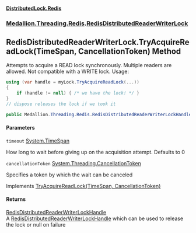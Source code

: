 #### [DistributedLock.Redis](README.md 'README')
### [Medallion.Threading.Redis](Medallion.Threading.Redis.md 'Medallion.Threading.Redis').[RedisDistributedReaderWriterLock](RedisDistributedReaderWriterLock.md 'Medallion.Threading.Redis.RedisDistributedReaderWriterLock')

## RedisDistributedReaderWriterLock.TryAcquireReadLock(TimeSpan, CancellationToken) Method

Attempts to acquire a READ lock synchronously. Multiple readers are allowed. Not compatible with a WRITE lock. Usage: 

```csharp
using (var handle = myLock.TryAcquireReadLock(...))
{
    if (handle != null) { /* we have the lock! */ }
}
// dispose releases the lock if we took it
```

```csharp
public Medallion.Threading.Redis.RedisDistributedReaderWriterLockHandle? TryAcquireReadLock(System.TimeSpan timeout=default(System.TimeSpan), System.Threading.CancellationToken cancellationToken=default(System.Threading.CancellationToken));
```
#### Parameters

<a name='Medallion.Threading.Redis.RedisDistributedReaderWriterLock.TryAcquireReadLock(System.TimeSpan,System.Threading.CancellationToken).timeout'></a>

`timeout` [System.TimeSpan](https://docs.microsoft.com/en-us/dotnet/api/System.TimeSpan 'System.TimeSpan')

How long to wait before giving up on the acquisition attempt. Defaults to 0

<a name='Medallion.Threading.Redis.RedisDistributedReaderWriterLock.TryAcquireReadLock(System.TimeSpan,System.Threading.CancellationToken).cancellationToken'></a>

`cancellationToken` [System.Threading.CancellationToken](https://docs.microsoft.com/en-us/dotnet/api/System.Threading.CancellationToken 'System.Threading.CancellationToken')

Specifies a token by which the wait can be canceled

Implements [TryAcquireReadLock(TimeSpan, CancellationToken)](https://github.com/madelson/DistributedLock/tree/default-documentation/docs/api/DistributedLock.Core/IDistributedReaderWriterLock.TryAcquireReadLock.FwhFBAUmx9brWLKd6O1SSw.md 'Medallion.Threading.IDistributedReaderWriterLock.TryAcquireReadLock(System.TimeSpan,System.Threading.CancellationToken)')

#### Returns
[RedisDistributedReaderWriterLockHandle](RedisDistributedReaderWriterLockHandle.md 'Medallion.Threading.Redis.RedisDistributedReaderWriterLockHandle')  
A [RedisDistributedReaderWriterLockHandle](RedisDistributedReaderWriterLockHandle.md 'Medallion.Threading.Redis.RedisDistributedReaderWriterLockHandle') which can be used to release the lock or null on failure